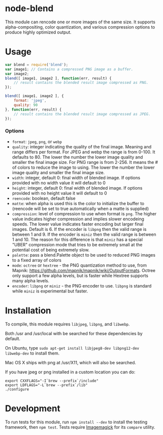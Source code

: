 # node-blend

This module can rencode one or more images of the same size. It supports alpha-compositing, color quantization, and various compression options to produce highly optimized output.

# Usage

```javascript
var blend = require('blend');
var image1; // Contains a compressed PNG image as a buffer.
var image2;
blend([ image1, image2 ], function(err, result) {
    // result contains the blended result image compressed as PNG.
});

blend([ image1, image2 ], {
    format: 'jpeg',
    quality: 90
}, function(err, result) {
    // result contains the blended result image compressed as JPEG.
});
```

### Options

- `format`: `jpeg`, `png`, or `webp`
- `quality`: integer indicating the quality of the final image. Meaning and range differs per format. For JPEG and webp the range is from 0-100. It defaults to 80. The lower the number the lower image quality and smaller the final image size. For PNG range is from 2-256. It means the # of colors to reduce the image to using. The lower the number the lower image quality and smaller the final image size.
- `width`: integer, default 0: final width of blended image. If options provided with no width value it will default to 0
- `height`: integer, default 0: final width of blended image. If options provided with no height value it will default to 0
- `reencode`: boolean, default false
- `matte`: when alpha is used this is the color to initialize the buffer to (reencode will be set to true automatically when a matte is supplied)
- `compression`: level of compression to use when format is `png`. The higher value indicates higher compression and implies slower encodeing speeds. The lower value indicates faster encoding but larger final images. Default is 6. If the encoder is `libpng` then the valid range is between 1 and 9. If the encoder is `miniz` then the valid range is between 1 and 10. The reason for this difference is that `miniz` has a special "UBER" compression mode that tries to be extremely small at the potential cost of being extremely slow.
- `palette`: pass a blend.Palette object to be used to reduced PNG images to a fixed array of colors
- `mode`: `octree` or `hextree` - the PNG quantization method to use, from Mapnik: https://github.com/mapnik/mapnik/wiki/OutputFormats. Octree only support a few alpha levels, but is faster while Hextree supports many alpha levels.
- `encoder`: `libpng` or `miniz` - the PNG encoder to use. `libpng` is standard while `miniz` is experimental but faster.

# Installation

To compile, this module requires `libjpeg`, `libpng`, and `libwebp`.

Both /usr and /usr/local with be searched for these dependencies by default.

On Ubuntu, type `sudo apt-get install libjpeg8-dev libpng12-dev libwebp-dev` to install them.

Mac OS X ships with png at /usr/X11, which will also be searched.

If you have jpeg or png installed in a custom location you can do:

    export CXXFLAGS="-I`brew --prefix`/include"
    export LDFLAGS="-L`brew --prefix`/lib"
    ./configure


# Development

To run tests for this module, run `npm install --dev` to install the testing framework, then
`npm test`. Tests require [Imagemagick](http://www.imagemagick.org/script/index.php) for its `compare` utility.
